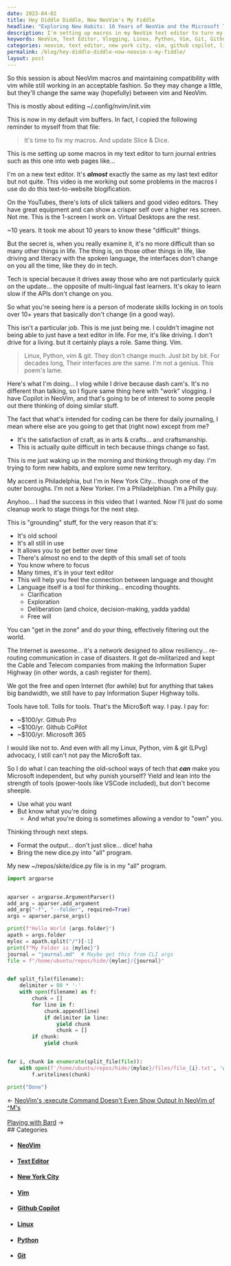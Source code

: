 ```yaml
---
date: 2023-04-02
title: Hey Diddle Diddle, Now NeoVim's My Fiddle
headline: "Exploring New Habits: 10 Years of NeoVim and the Microsoft Tax"
description: I'm setting up macros in my NeoVim text editor to turn my journal entries into web pages. After 10 years of using this text editor, I'm vlogging the process and exploring new habits. As an advocate for Linux, Python, vim, and git, I still have to pay a Microsoft tax for tools like Github Pro, Github CoPilot, and Microsoft 365. I'm currently formatting the output of a new dice.py file.
keywords: NeoVim, Text Editor, Vlogging, Linux, Python, Vim, Git, Github Pro, Github CoPilot, Microsoft 365, Philadelphia, New York City, Internet, Microsoft Independent, Old-School, Tech, Dice.py, Program
categories: neovim, text editor, new york city, vim, github copilot, linux, python, git
permalink: /blog/hey-diddle-diddle-now-neovim-s-my-fiddle/
layout: post
---
```




So this session is about NeoVim macros and maintaining compatibility with vim
while still working in an acceptable fashion. So they may change a little, but
they'll change the same way (hopefully) between vim and NeoVim.

This is mostly about editing ~/.config/nvim/init.vim

This is now in my default vim buffers. In fact, I copied the following reminder
to myself from that file:

> It's time to fix my macros. And update Slice & Dice.

This is me setting up some macros in my text editor to turn journal entries
such as this one into web pages like...

I'm on a new text editor. It's ***almost*** exactly the same as my last text
editor but not quite. This video is me working out some problems in the macros
I use do do this text-to-website blogification.

On the YouTubes, there's lots of slick talkers and good video editors. They
have great equipment and can show a crisper self over a higher res screen. Not
me. This is the 1-screen I work on. Virtual Desktops are the rest.

~10 years. It took me about 10 years to know these "difficult" things.

But the secret is, when you really examine it, it's no more difficult than so
many other things in life. The thing is, on those other things in life, like
driving and literacy with the spoken language, the interfaces don't change on
you all the time, like they do in tech.

Tech is special because it drives away those who are not particularly quick on
the update... the opposite of multi-lingual fast learners. It's okay to learn
slow if the APIs don't change on you.

So what you're seeing here is a person of moderate skills locking in on tools
over 10+ years that basically don't change (in a good way).

This isn't a particular job. This is me just being me. I couldn't imagine not
being able to just have a text editor in life. For me, it's like driving. I
don't drive for a living. but it certainly plays a role. Same thing. Vim.

> Linux, Python, vim & git.
> They don't change much.
> Just bit by bit.
> For decades long,
> Their interfaces are the same.
> I'm not a genius.
> This poem's lame.

Here's what I'm doing... I vlog while I drive because dash cam's. It's no
different than talking, so I figure same thing here with "work" vlogging. I
have Copilot in NeoVim, and that's going to be of interest to some people out
there thinking of doing similar stuff.

The fact that what's intended for coding can be there for daily journaling, I
mean where else are you going to get that (right now) except from me?

- It's the satisfaction of craft, as in arts & crafts... and craftsmanship.
- This is actually quite difficult in tech because things change so fast.

This is me just waking up in the morning and thinking through my day. I'm
trying to form new habits, and explore some new territory.

My accent is Philadelphia, but I'm in New York City... though one of the outer
boroughs. I'm not a New Yorker. I'm a Philadelphian. I'm a Philly guy.

Anyhoo... I had the success in this video that I wanted. Now I'll just do some
cleanup work to stage things for the next step.

This is "grounding" stuff, for the very reason that it's:

- It's old school
- It's all still in use
- It allows you to get better over time
- There's almost no end to the depth of this small set of tools
- You know where to focus
- Many times, it's in your text editor
- This will help you feel the connection between language and thought
- Language itself is a tool for thinking... encoding thoughts.
  - Clarification
  - Exploration
  - Deliberation (and choice, decision-making, yadda yadda)
  - Free will

You can "get in the zone" and do your thing, effectively filtering out the
world.

The Internet is awesome... it's a network designed to allow resiliency...
re-routing communication in case of disasters. It got de-militarized and kept
the Cable and Telecom companies from making the Information Super Highway (in
other words, a cash register for them).

We got the free and open Internet (for awhile) but for anything that takes big
bandwidth, we still have to pay Information Super Highway tolls.

Tools have toll. Tolls for tools. That's the Micro$oft way. I pay. I pay for:

- ~$100/yr. Github Pro
- ~$100/yr. Github CoPilot
- ~$100/yr. Microsoft 365

I would like not to. And even with all my Linux, Python, vim & git (LPvg)
advocacy, I still can't not pay the Micro$oft tax.

So I do what I can teaching the old-school ways of tech that ***can*** make you
Microsoft independent, but why punish yourself? Yield and lean into the
strength of tools (power-tools like VSCode included), but don't become sheeple.

- Use what you want
- But know what you're doing
  - And what you're doing is sometimes allowing a vendor to "own" you.

Thinking through next steps.

- Format the output... don't just slice... dice! haha
- Bring the new dice.py into "all" program.

My new ~/repos/skite/dice.py file is in my "all" program.

```python
import argparse


aparser = argparse.ArgumentParser()
add_arg = aparser.add_argument
add_arg("-f", "--folder", required=True)
args = aparser.parse_args()

print(f"Hello World {args.folder}")
apath = args.folder
myloc = apath.split("/")[-1]
print(f"My Folder is {myloc}")
journal = "journal.md"  # Maybe get this from CLI args
file = f"/home/ubuntu/repos/hide/{myloc}/{journal}"


def split_file(filename):
    delimiter = 80 * '-'
    with open(filename) as f:
        chunk = []
        for line in f:
            chunk.append(line)
            if delimiter in line:
                yield chunk
                chunk = []
        if chunk:
            yield chunk


for i, chunk in enumerate(split_file(file)):
    with open(f'/home/ubuntu/repos/hide/{myloc}/files/file_{i}.txt', 'w') as f:
        f.writelines(chunk)

print("Done")
```


<div class="arrow-links"><div class="post-nav-prev"><span class="arrow">&larr;&nbsp;</span><a href="/blog/neovim-s-execute-command-doesn-t-even-show-output-in-neovim-of-m-s/">NeoVim's :execute Command Doesn't Even Show Output In NeoVim of ^M's</a></div> &nbsp; <div class="post-nav-next"><a href="/blog/playing-with-bard/">Playing with Bard</a><span class="arrow">&nbsp;&rarr;</span></div></div>
## Categories

<ul>
<li><h4><a href='/neovim/'>NeoVim</a></h4></li>
<li><h4><a href='/text-editor/'>Text Editor</a></h4></li>
<li><h4><a href='/new-york-city/'>New York City</a></h4></li>
<li><h4><a href='/vim/'>Vim</a></h4></li>
<li><h4><a href='/github-copilot/'>Github Copilot</a></h4></li>
<li><h4><a href='/linux/'>Linux</a></h4></li>
<li><h4><a href='/python/'>Python</a></h4></li>
<li><h4><a href='/git/'>Git</a></h4></li></ul>